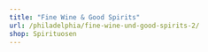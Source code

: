 ```yaml
---
title: "Fine Wine & Good Spirits"
url: /philadelphia/fine-wine-und-good-spirits-2/
shop: Spirituosen
---
```


